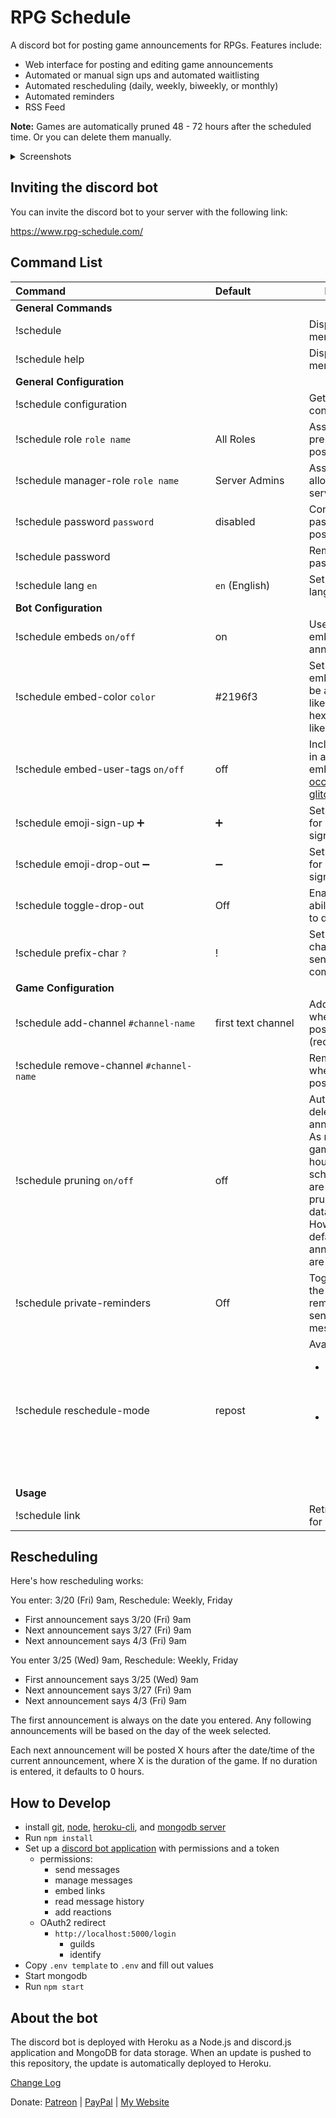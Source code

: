 # RPG Schedule

A discord bot for posting game announcements for RPGs. Features include:

- Web interface for posting and editing game announcements
- Automated or manual sign ups and automated waitlisting
- Automated rescheduling (daily, weekly, biweekly, or monthly)
- Automated reminders
- RSS Feed

**Note:** Games are automatically pruned 48 - 72 hours after the scheduled time. Or you can delete them manually.

<details>
  <summary>Screenshots</summary>
  <a href="https://www.rpg-schedule.com/images/screenshot3.png" target="_blank" style="display: inline-flex; height: 200px;"><img src="https://www.rpg-schedule.com/images/screenshot3.png" style="max-width: 100%; max-height: 100%;"></a>
  <a href="https://www.rpg-schedule.com/images/screenshot4.png" target="_blank" style="display: inline-flex; height: 200px;"><img src="https://www.rpg-schedule.com/images/screenshot4.png" style="max-width: 100%; max-height: 100%;"></a>
  <a href="https://www.rpg-schedule.com/images/screenshot.png" target="_blank" style="display: inline-flex; height: 200px;"><img src="https://www.rpg-schedule.com/images/screenshot.png" style="max-width: 100%; max-height: 100%;"></a>
  <a href="https://www.rpg-schedule.com/images/screenshot2.png" target="_blank" style="display: inline-flex; height: 200px;"><img src="https://www.rpg-schedule.com/images/screenshot2.png" style="max-width: 100%; max-height: 100%;"></a>
</details>

## Inviting the discord bot

You can invite the discord bot to your server with the following link:

https://www.rpg-schedule.com/

## Command List

<table>
<thead>
<tr>
<th>Command&nbsp;&nbsp;&nbsp;&nbsp;&nbsp;&nbsp;&nbsp;&nbsp;&nbsp;&nbsp;&nbsp;&nbsp;&nbsp;&nbsp;&nbsp;&nbsp;&nbsp;&nbsp;&nbsp;&nbsp;&nbsp;&nbsp;&nbsp;&nbsp;&nbsp;&nbsp;&nbsp;&nbsp;&nbsp;&nbsp;&nbsp;&nbsp;&nbsp;&nbsp;&nbsp;&nbsp;&nbsp;&nbsp;&nbsp;&nbsp;&nbsp;&nbsp;&nbsp;&nbsp;&nbsp;&nbsp;&nbsp;&nbsp;&nbsp;&nbsp;&nbsp;&nbsp;</th>
<th>Default&nbsp;&nbsp;&nbsp;&nbsp;&nbsp;&nbsp;&nbsp;&nbsp;&nbsp;&nbsp;&nbsp;&nbsp;&nbsp;&nbsp;&nbsp;&nbsp;&nbsp;&nbsp;</th>
<th>Description</th>
</tr>
</thead>
<tbody>
<tr>
<td><strong>General Commands</strong></td>
<td></td>
<td></td>
</tr>
<tr>
<td>!schedule</td>
<td></td>
<td>Displays the help menu</td>
</tr>
<tr>
<td>!schedule help</td>
<td></td>
<td>Displays the help menu</td>
</tr>
<tr>
<td><strong>General Configuration</strong></td>
<td></td>
<td></td>
</tr>
<tr>
<td>!schedule configuration</td>
<td></td>
<td>Get the bot configuration</td>
</tr>
<tr>
<td>!schedule role <code>role name</code></td>
<td>All Roles</td>
<td>Assign a role as a prerequisite for posting games</td>
</tr>
<tr>
<td>!schedule manager-role <code>role name</code></td>
<td>Server Admins</td>
<td>Assign a role to allow managing all server games</td>
</tr>
<tr>
<td>!schedule password <code>password</code></td>
<td>disabled</td>
<td>Configure a password for posting games</td>
</tr>
<tr>
<td>!schedule password</td>
<td></td>
<td>Remove the password</td>
</tr>
<tr>
<td>!schedule lang <code>en</code></td>
<td><code>en</code> (English)</td>
<td>Set the bot's language.</td>
</tr>
<tr>
<td><strong>Bot Configuration</strong></td>
<td></td>
<td></td>
</tr>
<tr>
<td>!schedule embeds <code>on/off</code></td>
<td>on</td>
<td>Use discord embeds for announcements</td>
</tr>
<tr>
<td>!schedule embed-color <code>color</code></td>
<td>#2196f3</td>
<td>Set a discord embed color. Can be a color name like <code>red</code> or a hexadecimal color like <code>#2196f3</code></td>
</tr>
<tr>
<td>!schedule embed-user-tags <code>on/off</code></td>
<td>off</td>
<td>Include user tags in announcement embeds (<a href="https://cdn.discordapp.com/attachments/532565396746928149/682786099679985665/unknown.png" target="_blank">Can occasionally glitch</a>)</td>
</tr>
<tr>
<td>!schedule emoji-sign-up ➕</td>
<td>➕</td>
<td>Set the emoji used for automated sign up</td>
</tr>
<tr>
<td>!schedule emoji-drop-out ➖</td>
<td>➖</td>
<td>Set the emoji used for automated sign up</td>
</tr>
<tr>
<td>!schedule toggle-drop-out</td>
<td>Off</td>
<td>Enable/disable the ability for players to drop out</td>
</tr>
<tr>
<td>!schedule prefix-char <code>?</code></td>
<td>!</td>
<td>Set the prefix character for sending bot commands</td>
</tr>
<tr>
<td><strong>Game Configuration</strong></td>
<td></td>
<td></td>
</tr>
<tr>
<td>!schedule add-channel <code>#channel-name</code></td>
<td>first text channel</td>
<td>Add a channel where games are posted (recommended)</td>
</tr>
<tr>
<td>!schedule remove-channel <code>#channel-name</code></td>
<td></td>
<td>Remove a channel where games are posted</td>
</tr>
<tr>
<td>!schedule pruning <code>on/off</code></td>
<td>off</td>
<td>Automatically delete old game announcements. As noted above, games over 48 hours past their scheduled date are automatically pruned from the database. However, by default the announcements are not.</td>
</tr>
<tr>
<td>!schedule private-reminders</td>
<td>Off</td>
<td>Toggle whether the game reminders are sent to private messages.</td>
</tr>
<tr>
<td>!schedule reschedule-mode</td>
<td>repost</td>
<td>
  Available modes:<br />
  <ul>
    <li><code>repost</code> - Creates a new announcement post</li>
    <li><code>update</code> - Updates the original announcement post</li>
  </ul>
</td>
</tr>
<tr>
<td><strong>Usage</strong></td>
<td></td>
<td></td>
</tr>
<tr>
<td>!schedule link</td>
<td></td>
<td>Retrieve the link for posting games</td>
</tr>
</tbody>
</table>

## Rescheduling

Here's how rescheduling works:

You enter: 3/20 (Fri) 9am, Reschedule: Weekly, Friday
- First announcement says 3/20 (Fri) 9am
- Next announcement says 3/27 (Fri) 9am
- Next announcement says 4/3 (Fri) 9am

You enter 3/25 (Wed) 9am, Reschedule: Weekly, Friday
- First announcement says 3/25 (Wed) 9am
- Next announcement says 3/27 (Fri) 9am
- Next announcement says 4/3 (Fri) 9am

The first announcement is always on the date you entered. Any following announcements will be based on the day of the week selected.

Each next announcement will be posted X hours after the date/time of the current announcement, where X is the duration of the game. If no duration is entered, it defaults to 0 hours.

## How to Develop
* install [git](https://git-scm.com/downloads), [node](https://nodejs.org/en/download/), [heroku-cli](https://devcenter.heroku.com/articles/heroku-cli#download-and-install), and [mongodb server](https://www.mongodb.com/download-center/community)
* Run `npm install`
* Set up a [discord bot application](https://discordapp.com/developers) with permissions and a token
  * permissions: 
    * send messages
    * manage messages
    * embed links
    * read message history
    * add reactions
  * OAuth2 redirect
    * `http://localhost:5000/login`
      * guilds
      * identify
* Copy `.env template` to `.env` and fill out values
* Start mongodb
* Run `npm start`

## About the bot

The discord bot is deployed with Heroku as a Node.js and discord.js application and MongoDB for data storage. When an update is pushed to this repository, the update is automatically deployed to Heroku.

[Change Log](https://github.com/sillvva/rpg-schedule/blob/master/CHANGELOG.md)

Donate: [Patreon](https://www.patreon.com/rpg_schedule) | [PayPal](https://www.paypal.me/Sillvva) | [My Website](https://www.mattdekok.dev/#donate)
